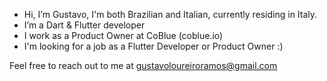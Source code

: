 - Hi, I’m Gustavo, I'm both Brazilian and Italian, currently residing in Italy.
- I’m a Dart & Flutter developer
- I work as a Product Owner at CoBlue (coblue.io)
- I'm looking for a job as a Flutter Developer or Product Owner :)

Feel free to reach out to me at gustavoloureiroramos@gmail.com
